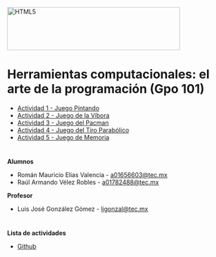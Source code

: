 <img src="http://elacontecer.com.mx/wp-content/uploads/2019/10/TecMonterrey_Horizontal_RGB.jpg" alt="HTML5" style="width:400px;height:100px">

# Herramientas computacionales: el arte de la programación (Gpo 101)

<ul>
  <li><a href="https://github.com/roeliars/Game/blob/main/Paint.py" target="_blank">Actividad 1 - Juego Pintando</a></li>
  <li><a href="https://github.com/roeliars/Game/blob/main/Snake.py" target="_blank">Actividad 2 - Juego de la Víbora</a></li>
  <li><a href="https://github.com/roeliars/Game/blob/main/Pacman.py" target="_blank">Actividad 3 - Juego del Pacman</a></li>
  <li><a href="https://github.com/roeliars/Game/blob/main/Cannon.py" target="_blank">Actividad 4 - Juego del Tiro Parabólico</a></li>
  <li><a href="https://github.com/roeliars/Game/blob/main/Memory.py" target="_blank">Actividad 5 - Juego de Memoria</a></li>
</ul>

#
**Alumnos**
<ul>
  <li>Román Mauricio Elias Valencia - <a href="mailto:a01656603@tec.mx">a01656603@tec.mx</a></li>
  <li>Raúl Armando Vélez Robles - <a href="mailto:a01782488@tec.mx">a01782488@tec.mx</a></li>
</ul>

**Profesor**
<ul>
  <li>Luis José González Gómez - <a href="mailto:ljgonzal@tec.mx">ljgonzal@tec.mx</a></li>
</ul>

#
**Lista de actividades**
<ul>
  <li><a href="https://github.com/users/roeliars/projects/1/views/1">Github</a></li>
</ul>
